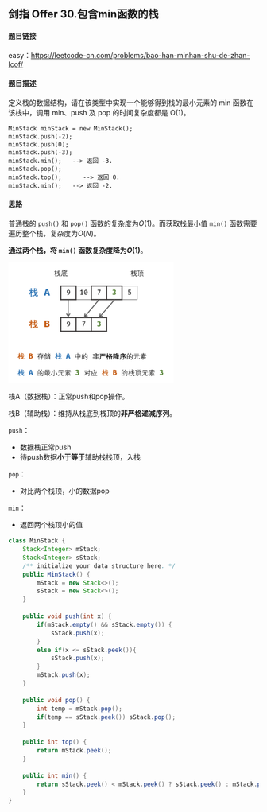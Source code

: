 ## 剑指 Offer 30.包含min函数的栈

#### 题目链接

easy：https://leetcode-cn.com/problems/bao-han-minhan-shu-de-zhan-lcof/

#### 题目描述

定义栈的数据结构，请在该类型中实现一个能够得到栈的最小元素的 min 函数在该栈中，调用 min、push 及 pop 的时间复杂度都是 O(1)。

```
MinStack minStack = new MinStack();
minStack.push(-2);
minStack.push(0);
minStack.push(-3);
minStack.min();   --> 返回 -3.
minStack.pop();
minStack.top();      --> 返回 0.
minStack.min();   --> 返回 -2.
```

#### 思路

普通栈的 `push()` 和 `pop()` 函数的复杂度为$O(1)$。而获取栈最小值 `min()` 函数需要遍历整个栈，复杂度为$O(N)$。

**通过两个栈，将 `min()` 函数复杂度降为$O(1)$**。

<img src="./img/30.png" alt="image-20210109232914030" style="zoom:67%;" />

栈A（数据栈）：正常push和pop操作。

栈B（辅助栈）：维持从栈底到栈顶的**非严格递减序列**。

`push`：

- 数据栈正常push
- 待push数据**小于等于**辅助栈栈顶，入栈

`pop`：

- 对比两个栈顶，小的数据pop

`min`：

- 返回两个栈顶小的值

```java
class MinStack {
    Stack<Integer> mStack;
    Stack<Integer> sStack;
    /** initialize your data structure here. */
    public MinStack() {
        mStack = new Stack<>();
        sStack = new Stack<>();
    }

    public void push(int x) {
        if(mStack.empty() && sStack.empty()) {
            sStack.push(x);
        }
        else if(x <= sStack.peek()){
            sStack.push(x);
        }
        mStack.push(x);
    }

    public void pop() {
        int temp = mStack.pop();
        if(temp == sStack.peek()) sStack.pop();
    }

    public int top() {
        return mStack.peek();
    }

    public int min() {
        return sStack.peek() < mStack.peek() ? sStack.peek() : mStack.peek();
    }
}
```

